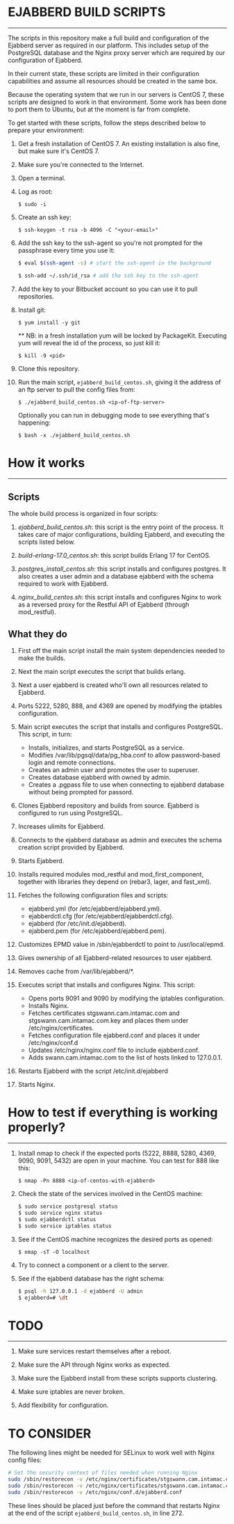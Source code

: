 # EJABBERD BUILD SCRIPTS

----

The scripts in this repository make a full build and configuration of the Ejabberd server as required in our platform. This includes setup of the PostgreSQL database and the Nginx proxy server which are required by our configuration of Ejabberd.

In their current state, these scripts are limited in their configuration capabilities and assume all resources should be created in the same box. 

Because the operating system that we run in our servers is CentOS 7, these scripts are designed to work in that environment. Some work has been done to port them to Ubuntu, but at the moment is far from complete. 

To get started with these scripts, follow the steps described below to prepare your environment:

1. Get a fresh installation of CentOS 7. An existing installation is also fine, but make sure it's CentOS 7.

2.  Make sure you're connected to the Internet. 

3. Open a terminal. 

4. Log as root:

    `$ sudo -i`

5. Create an ssh key:

    `$ ssh-keygen -t rsa -b 4096 -C "<your-email>"`

6. Add the ssh key to the ssh-agent so you're not prompted for the passphrase every time you use it:

	```bash 
	$ eval $(ssh-agent -s) # start the ssh-agent in the background

	$ ssh-add ~/.ssh/id_rsa # add the ssh key to the ssh-agent 
	```

7. Add the key to your Bitbucket account so you can use it to pull repositories. 

8. Install git:

	`$ yum install -y git`

	** NB: in a fresh installation yum will be locked by PackageKit. Executing yum will reveal the id of the process, so just kill it:

	`$ kill -9 <pid>`

9. Clone this repository.

10. Run the main script, `ejabberd_build_centos.sh`, giving it the address of an ftp server to pull the config files from:

	`$ ./ejabberd_build_centos.sh <ip-of-ftp-server>`

	Optionally you can run in debugging mode to see everything that's happening:

	`$ bash -x ./ejabberd_build_centos.sh`


# How it works

----

## Scripts 

The whole build process is organized in four scripts:

1. *ejabberd_build_centos.sh*: this script is the entry point of the process. It takes care of major configurations, building Ejabberd, and executing the scripts listed below.

2. *build-erlang-17.0_centos.sh*: this script builds Erlang 17 for CentOS.

3. *postgres_install_centos.sh*: this script installs and configures postgres. It also creates a user admin and a database ejabberd with the schema required to work with Ejabberd.

4. *nginx_build_centos.sh*: this script installs and configures Nginx to work as a reversed proxy for the Restful API of Ejabberd (through mod_restful).

## What they do

1. First off the main script install the main system dependencies needed to make the builds.

2. Next the main script executes the script that builds erlang.

3. Next a user ejabberd is created who'll own all resources related to Ejabberd.

4. Ports 5222, 5280, 888, and 4369 are opened by modifying the iptables configuration.

5. Main script executes the script that installs and configures PostgreSQL. This script, in turn:

	- Installs, initializes, and starts PostgreSQL as a service.
	- Modifies /var/lib/pgsql/data/pg_hba.conf to allow password-based login and remote connections.
	- Creates an admin user and promotes the user to superuser.
	- Creates database ejabberd with owned by admin. 
	- Creates a .pgpass file to use when connecting to ejabberd database without being prompted for passord.

6. Clones Ejabberd repository and builds from source. Ejabberd is configured to run using PostgreSQL. 

7. Increases ulimits for Ejabberd.

8. Connects to the ejabberd database as admin and executes the schema creation script provided by Ejabberd.

9. Starts Ejabberd.

10. Installs required modules mod_restful and mod_first_component, together with libraries they depend on (rebar3, lager, and fast_xml).

11. Fetches the following configuration files and scripts:

	- ejabberd.yml (for /etc/ejabberd/ejabberd.yml).
	- ejabberdctl.cfg (for /etc/ejabberd/ejabberdctl.cfg).
	- ejabberd (for /etc/init.d/ejabberd).
	- ejabberd.pem (for /etc/ejabberd/ejabberd.pem).

12. Customizes EPMD value in /sbin/ejabberdctl to point to /usr/local/epmd.

13. Gives ownership of all Ejabberd-related resources to user ejabberd.

14. Removes cache from /var/lib/ejabberd/*.

15. Executes script that installs and configures Nginx. This script:

	- Opens ports 9091 and 9090 by modifying the iptables configuration.
	- Installs Nginx.
	- Fetches certificates stgswann.cam.intamac.com and stgswann.cam.intamac.com.key and places them under /etc/nginx/certificates.
	- Fetches configuration file ejabberd.conf and places it under /etc/nginx/conf.d
	- Updates /etc/nginx/nginx.conf file to include ejabberd.conf.
	- Adds swann.cam.intamac.com to the list of hosts linked to 127.0.0.1. 

16. Restarts Ejabberd with the script /etc/init.d/ejabberd

17. Starts Nginx.

# How to test if everything is working properly?

----

1. Install nmap to check if the expected ports (5222, 8888, 5280, 4369, 9090, 9091, 5432) are open in your machine. You can test for 888 like this: 

	`$ nmap -Pn 8888 <ip-of-centos-with-ejabberd>`

2. Check the state of the services involved in the CentOS machine:

	```bash
	$ sudo service postgresql status
	$ sudo service nginx status
	$ sudo ejabberdctl status
	$ sudo service iptables status
	```

3. See if the CentOS machine recognizes the desired ports as opened:

	`$ nmap -sT -O localhost`

4. Try to connect a component or a client to the server. 

5. See if the ejabberd database has the right schema:

	```bash
	$ psql -h 127.0.0.1 -d ejabberd -U admin
	$ ejabberd=# \dt
	```

# TODO

----

1. Make sure services restart themselves after a reboot.

2. Make sure the API through Nginx works as expected.

3. Make sure the Ejabberd install from these scripts supports clustering.

4. Make sure iptables are never broken. 

5. Add flexibility for configuration. 


# TO CONSIDER

The following lines might be needed for SELinux to work well with Nginx config files:

```bash
# Set the security context of files needed when running Nginx
sudo /sbin/restorecon -v /etc/nginx/certificates/stgswann.cam.intamac.com.crt
sudo /sbin/restorecon -v /etc/nginx/certificates/stgswann.cam.intamac.com.key
sudo /sbin/restorecon -v /etc/nginx/conf.d/ejabberd.conf
```

These lines should be placed just before the command that restarts Nginx at the end of the script `ejabberd_build_centos.sh`, in line 272. 